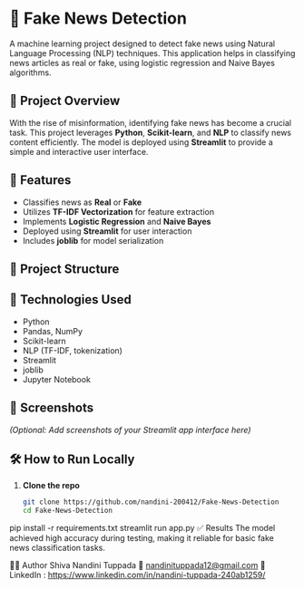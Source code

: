 # 📰 Fake News Detection

A machine learning project designed to detect fake news using Natural Language Processing (NLP) techniques. This application helps in classifying news articles as real or fake, using logistic regression and Naive Bayes algorithms.

## 🚀 Project Overview

With the rise of misinformation, identifying fake news has become a crucial task. This project leverages **Python**, **Scikit-learn**, and **NLP** to classify news content efficiently. The model is deployed using **Streamlit** to provide a simple and interactive user interface.

## 🧠 Features

- Classifies news as **Real** or **Fake**
- Utilizes **TF-IDF Vectorization** for feature extraction
- Implements **Logistic Regression** and **Naive Bayes**
- Deployed using **Streamlit** for user interaction
- Includes **joblib** for model serialization

## 📁 Project Structure


## 🧰 Technologies Used

- Python
- Pandas, NumPy
- Scikit-learn
- NLP (TF-IDF, tokenization)
- Streamlit
- joblib
- Jupyter Notebook

## 📸 Screenshots

*(Optional: Add screenshots of your Streamlit app interface here)*

## 🛠️ How to Run Locally

1. **Clone the repo**
   ```bash
   git clone https://github.com/nandini-200412/Fake-News-Detection
   cd Fake-News-Detection
pip install -r requirements.txt
streamlit run app.py
✅ Results
The model achieved high accuracy during testing, making it reliable for basic fake news classification tasks.

🙋‍♀️ Author
Shiva Nandini Tuppada 
📧 nandinituppada12@gmail.com
🔗 LinkedIn : https://www.linkedin.com/in/nandini-tuppada-240ab1259/
